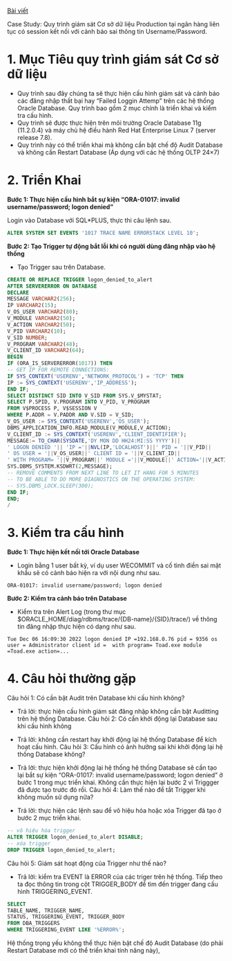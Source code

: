 [Bài viết](https://wecommit.com.vn/courses/chuong-trinh-dao-tao-toi-uu-co-so-du-lieu-cao-cap/lesson/case-study-quy-trinh-giam-sat-co-so-du-lieu-production-lien-tuc-co-session-ket-noi-sai-thong-tin-username-password/)

Case Study: Quy trình giám sát Cơ sở dữ liệu Production tại ngân hàng liên tục có session kết nối với cảnh bảo sai thông tin Username/Password.

# 1. Mục Tiêu quy trình giám sát Cơ sở dữ liệu

- Quy trình sau đây chúng ta sẽ thực hiện cấu hình giám sát và cảnh báo các đăng nhập thất bại hay “Failed Loggin Attemp” trên các hệ thống Oracle Database. Quy trình bao gồm 2 mục chính là triển khai và kiểm tra cấu hình.
- Quy trình sẽ được thực hiện trên môi trường Oracle Database 11g (11.2.0.4) và máy chủ hệ điều hành Red Hat Enterprise Linux 7 (server release 7.8).
- Quy trình này có thể triển khai mà không cần bật chế độ Audit Database và không cần Restart Database (Áp dụng với các hệ thống OLTP 24×7)

# 2. Triển Khai

**Bước 1: Thực hiện cấu hình bắt sự kiện “ORA-01017: invalid username/password; logon denied”**

Login vào Database với SQL*PLUS, thực thi câu lệnh sau.

``` SQL
ALTER SYSTEM SET EVENTS '1017 TRACE NAME ERRORSTACK LEVEL 10';
```

**Bước 2: Tạo Trigger tự động bắt lỗi khi có người dùng đăng nhập vào hệ thống**

- Tạo Trigger sau trên Database.

``` SQL
CREATE OR REPLACE TRIGGER logon_denied_to_alert
AFTER SERVERERROR ON DATABASE
DECLARE
MESSAGE VARCHAR2(256);
IP VARCHAR2(15);
V_OS_USER VARCHAR2(80);
V_MODULE VARCHAR2(50);
V_ACTION VARCHAR2(50);
V_PID VARCHAR2(10);
V_SID NUMBER;
V_PROGRAM VARCHAR2(48);
V_CLIENT_ID VARCHAR2(64);
BEGIN
IF (ORA_IS_SERVERERROR(1017)) THEN
-- GET IP FOR REMOTE CONNECTIONS:
IF SYS_CONTEXT('USERENV','NETWORK_PROTOCOL') = 'TCP' THEN
IP := SYS_CONTEXT('USERENV','IP_ADDRESS');
END IF;
SELECT DISTINCT SID INTO V_SID FROM SYS.V_$MYSTAT;
SELECT P.SPID, V.PROGRAM INTO V_PID, V_PROGRAM
FROM V$PROCESS P, V$SESSION V
WHERE P.ADDR = V.PADDR AND V.SID = V_SID;
V_OS_USER := SYS_CONTEXT('USERENV','OS_USER');
DBMS_APPLICATION_INFO.READ_MODULE(V_MODULE,V_ACTION);
V_CLIENT_ID := SYS_CONTEXT('USERENV','CLIENT_IDENTIFIER');
MESSAGE:= TO_CHAR(SYSDATE,'DY MON DD HH24:MI:SS YYYY')||
' LOGON DENIED '|| 'IP ='||NVL(IP,'LOCALHOST')||' PID = '||V_PID||
' OS USER = '||V_OS_USER||' CLIENT ID = '||V_CLIENT_ID||
' WITH PROGRAM= '||V_PROGRAM||' MODULE ='||V_MODULE||' ACTION='||V_ACTION;
SYS.DBMS_SYSTEM.KSDWRT(2,MESSAGE);
-- REMOVE COMMENTS FROM NEXT LINE TO LET IT HANG FOR 5 MINUTES
-- TO BE ABLE TO DO MORE DIAGNOSTICS ON THE OPERATING SYSTEM:
-- SYS.DBMS_LOCK.SLEEP(300);
END IF;
END;
/
```

# 3. Kiểm tra cấu hình

**Bước 1: Thực hiện kết nối tới Oracle Database**

- Login bằng 1 user bất kỳ, ví dụ user WECOMMIT và cố tình điền sai mật khẩu sẽ có cảnh báo hiện ra với nội dung như sau.

```
ORA-01017: invalid username/password; logon denied
```

**Bước 2: Kiểm tra cảnh báo trên Database**

- Kiểm tra trên Alert Log (trong thư mục $ORACLE_HOME/diag/rdbms/trace/{DB-name}/{SID}/trace/) về thông tin đăng nhập thực hiện có dạng như sau.

```
Tue Dec 06 16:09:30 2022 logon denied IP =192.168.0.76 pid = 9356 os user = Administrator client id =  with program= Toad.exe module =Toad.exe action=...
```

# 4. Câu hỏi thường gặp

Câu hỏi 1: Có cần bật Audit trên Database khi cấu hình không?

- Trả lời: thực hiện cấu hình giám sát đăng nhập không cần bật Auditting trên hệ thống Database.
Câu hỏi 2: Có cần khởi động lại Database sau khi cấu hình không

- Trả lời: không cần restart hay khởi động lại hệ thống Database để kích hoạt cấu hình.
Câu hỏi 3: Cấu hình có ảnh hưởng sai khi khởi động lại hệ thống Database không?

- Trả lời: thực hiện khởi động lại hệ thống hệ thống Database sẽ cần tạo lại bắt sự kiện “ORA-01017: invalid username/password; logon denied” ở bước 1 trong mục triển khai. Không cần thực hiện lại bước 2 vì Triggger đã được tạo trước đó rồi.
Câu hỏi 4: Làm thế nào để tắt Trigger khi không muốn sử dụng nữa?

- Trả lời: thực hiện các lệnh sau để vô hiệu hóa hoặc xóa Trigger đã tạo ở bước 2 mục triển khai.

``` SQL
-- vô hiệu hóa trigger
ALTER TRIGGER logon_denied_to_alert DISABLE;
-- xóa trigger
DROP TRIGGER logon_denied_to_alert;
```

Câu hỏi 5: Giám sát hoạt động của Trigger như thế nào?

- Trả lời: kiểm tra EVENT là ERROR của các triger trên hệ thống. Tiếp theo ta đọc thông tin trong cột TRIGGER_BODY để tìm đến trigger đang cấu hình TRIGGERING_EVENT.

``` SQL
SELECT
TABLE_NAME, TRIGGER_NAME,
STATUS, TRIGGERING_EVENT, TRIGGER_BODY
FROM DBA_TRIGGERS
WHERE TRIGGERING_EVENT LIKE '%ERROR%';
```

Hệ thống trọng yếu không thể thực hiện bật chế độ Audit Database (do phải Restart Database mới có thể triển khai tính năng này),

